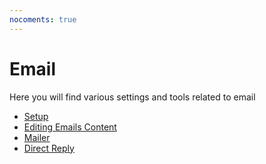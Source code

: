 ```yaml
---
nocoments: true
---
```


# Email

Here you will find various settings and tools related to email

- [Setup](setup/)
- [Editing Emails Content](editing-emails-content/)
- [Mailer](mailer/)
- [Direct Reply](direct-reply/)

